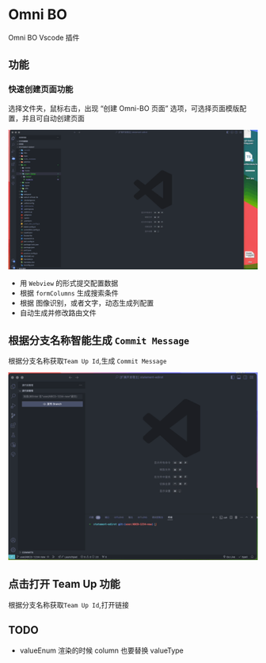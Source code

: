 # Omni BO

Omni BO Vscode 插件

## 功能

### 快速创建页面功能

选择文件夹，鼠标右击，出现 “创建 Omni-BO 页面” 选项，可选择页面模版配置，并且可自动创建页面

![Demo](/images/example.gif)

- 用 `Webview` 的形式提交配置数据
- 根据 `formColumns` 生成搜索条件
- 根据 图像识别，或者文字，动态生成列配置
- 自动生成并修改路由文件

## 根据分支名称智能生成 `Commit Message`

根据分支名称获取`Team Up Id`,生成 `Commit Message`

![Demo](/images/git.gif)

## 点击打开 Team Up 功能

根据分支名称获取`Team Up Id`,打开链接

## TODO

- valueEnum 渲染的时候 column 也要替换 valueType

